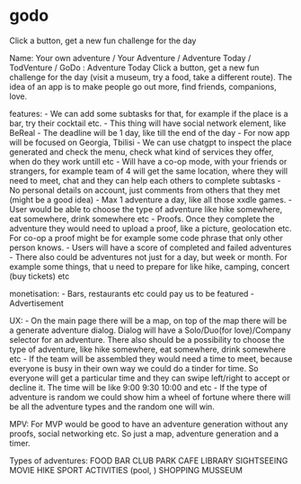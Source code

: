 # godo
Click a button, get a new fun challenge for the day

Name: Your own adventure / Your Adventure / Adventure Today / TodVenture / GoDo : Adventure Today 
Click a button, get a new fun challenge for the day (visit a museum, try a food, take a different route).
The idea of an app is to make people go out more, find friends, companions, love. 

features:
	- We can add some subtasks for that, for example if the place is a bar, try their cocktail etc.
	- This thing will have social network element, like BeReal
	- The deadline will be 1 day, like till the end of the day
	- For now app will be focused on Georgia, Tbilisi
	- We can use chatgpt to inspect the place generated and check the menu, check what kind of services they offer, when do they work untill etc
	- Will have a co-op mode, with your friends or strangers, for example team of 4 will get the same location, where they will need to meet, chat and they can help each others to complete subtasks
	- No personal details on account, just comments from others that they met (might be a good idea)
	- Max 1 adventure a day, like all those xxdle games.
	- User would be able to choose the type of adventure like hike somewhere, eat somewhere, drink somewhere etc
	- Proofs. Once they complete the adventure they would need to upload a proof, like a picture, geolocation etc. For co-op a proof might be for example some code phrase that only other person knows.
	- Users will have a score of completed and failed adventures
	- There also could be adventures not just for a day, but week or month. For example some things, that u need to prepare for like hike, camping, concert (buy tickets) etc	

monetisation: 
	- Bars, restaurants etc could pay us to be featured 
	- Advertisement 


UX: 
	- On the main page there will be a map, on top of the map there will be a generate adventure dialog. Dialog will have a Solo/Duo(for love)/Company selector for an adventure. There also should be a possibility to choose the type of adventure, like hike somewhere, eat somewhere, drink somewhere etc
	- If the team will be assembled they would need a time to meet, because everyone is busy in their own way we could do a tinder for time. So everyone will get a particular time and they can swipe left/right to accept or decline it. The time will be like 9:00 9:30 10:00 and etc 
	- If the type of adventure is random we could show him a wheel of fortune where there will be all the adventure types and the random one will win.


MPV: 
	For MVP would be good to have an adventure generation without any proofs, social networking etc. So just a map, adventure generation and a timer.

Types of adventures:
	FOOD
	BAR
	CLUB
	PARK
	CAFE
	LIBRARY
	SIGHTSEEING
	MOVIE
	HIKE
	SPORT
	ACTIVITIES (pool, )
	SHOPPING
	MUSSEUM
	
	
	
